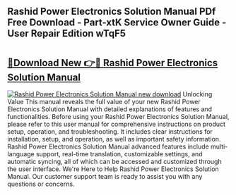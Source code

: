 ## Rashid Power Electronics Solution Manual PDf Free Download - Part-xtK Service Owner Guide - User Repair Edition wTqF5

# <h2><a href="http://bc47998.oget.top/?id=Rashid+Power+Electronics+Solution+Manual">🔗Download New 👉🔴 Rashid Power Electronics Solution Manual</a></h2>

[![Rashid Power Electronics Solution Manual new download](https://i.imgur.com/5g1atiW.png)](http://bc47998.oget.top/?id=Rashid+Power+Electronics+Solution+Manual)
Unlocking Value This manual reveals the full value of your new Rashid Power Electronics Solution Manual with detailed explanations of features and functionalities. Before using your Rashid Power Electronics Solution Manual, please refer to this user manual for comprehensive instructions on product setup, operation, and troubleshooting. It includes clear instructions for installation, setup, and operation, as well as important safety information. Rashid Power Electronics Solution Manual advanced features include multi-language support, real-time translation, customizable settings, and automatic syncing, all of which can be accessed and customized through the user interface. We're Here to Help Rashid Power Electronics Solution Manual. Our customer support team is ready to assist you with any questions or concerns.
